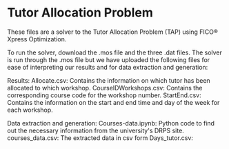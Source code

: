 Tutor Allocation Problem
==============

These files are a solver to the Tutor Allocation Problem (TAP) using FICO® Xpress Optimization.

To run the solver, download the .mos file and the three .dat files. The solver is run through the .mos file but we have uploaded the following files for ease of interpreting our results and for data extraction and generation:

Results:
Allocate.csv: Contains the information on which tutor has been allocated to which workshop.
CourseIDWorkshops.csv: Contains the corresponding course code for the workshop number.
StartEnd.csv: Contains the information on the start and end time and day of the week for each workshop.

Data extraction and generation:
Courses-data.ipynb: Python code to find out the necessary information from the university's DRPS site.
courses_data.csv: The extracted data in csv form
Days_tutor.csv: 
